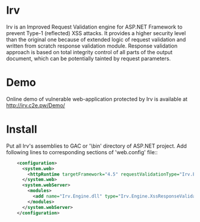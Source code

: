 Irv
===

Irv is an Improved Request Validation engine for ASP.NET Framework to prevent Type-1 (reflected) XSS attacks. It provides a higher security level than the original one because of extended logic of request validation and written from scratch response validation module. Response validation approach is based on total integrity control of all parts of the output document, which can be potentially tainted by request parameters.

Demo
====

Online demo of vulnerable web-application protected by Irv is available at http://irv.c2e.pw/Demo/

Install
=======

Put all Irv's assemblies to GAC or '\bin' directory of ASP.NET project. Add following lines to corresponding sections of 'web.config' file::

```xml
    <configuration>
      <system.web>
        <httpRuntime targetFramework="4.5" requestValidationType="Irv.Engine.XssRequestValidator" />
      </system.web>
      <system.webServer>
        <modules>
          <add name="Irv.Engine.dll" type="Irv.Engine.XssResponseValidator" />
        </modules>
      </system.webServer>
    </configuration>
```
